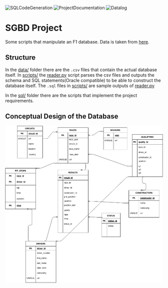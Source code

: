 ![SQLCodeGeneration](https://github.com/AlexandruIca/SGBD/workflows/SQLCodeGeneration/badge.svg)
![ProjectDocumentation](https://github.com/AlexandruIca/SGBD/workflows/ProjectDocumentation/badge.svg)
![Datalog](https://github.com/AlexandruIca/SGBD/workflows/Datalog/badge.svg)

# SGBD Project
Some scripts that manipulate an F1 database. Data is taken from [here](https://ergast.com/mrd/db/).

## Structure
In the [data/](./data/) folder there are the `.csv` files that contain the actual database itself. In [scripts/](./scripts/) the [reader.py](./scripts/reader.py) script parses the csv files and outputs the schema and SQL statements(Oracle compatible) to be able to construct the database itself. The `.sql` files in [scripts/](./scripts/) are sample outputs of [reader.py](./scripts/reader.py)

In the [sql/](./sql/) folder there are the scripts that implement the project requirements.

## Conceptual Design of the Database
![Diagram of the database](./media/ProiectSGBD_DC.png)
